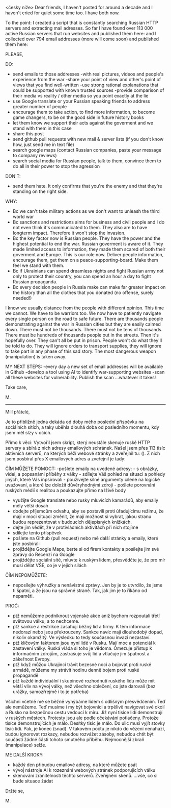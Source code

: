 <česky níže>
Dear friends,
I haven't posted for around a decade and I haven't cried for quiet some time too. I have both now.

To the point: I created a script that is constantly searching Russian HTTP servers and extracting mail adresses.
So far I have found over 113 000 active Russian servers that run websites and published them here:
and I collected over 794 email addresses (more will come soon) and published them here:

PLEASE,

DO:
- send emails to those addresses
	-with real pictures, videos and people's experience from the war
	-share your point of view and other's point of views that you find well-written
	-use strong rational explanations that could be supported with known trusted sources
	-provide comparison of their media vs reality / other media so you point exactly at the lie
- use Google translate or your Russian speaking friends to address greater number of people
- encourage them to take action, to find more information, to become game changers, to be on the good side in future history books
- let them know we support their acts against the goverment and we stand with them in this case
- share this post
- send github pull requests with new mail & server lists (if you don't know how, just send me in text file)
- search google maps (contact Russian companies, paste your message to company reviews)
- search social media for Russian people, talk to them, convince them to do all in their power to stop the agression

DON'T:
- send them hate. It only confirms that you're the enemy and that they're standing on the right side.

WHY:
- Bc we can't take military actions as we don't want to unleash the third world war
- Bc sanctions and restrictions aims for business and civil people and I do not even think it's communicated to them. They also are to have longterm impact. Therefore it won't stop the invasion.
- Bc the key factor now is Russian people. They have the power and the highest potential to end the war. Russian goverment is aware of it. They made limited access to information, they made them scared of both their goverment and Europe. This is our role now. Deliver people information, encourage them, get them on a peace-supporting-board. Make them feel we stand with them.
- Bc if Ukrainians can spend dreamless nights and fight Russian army not only to protect their country, you can spend an hour a day to fight Russian propaganda.
- Bc every decision people in Russia make can make far greater impact on the history than all the clothes that you donated (no offense, surely needed!)

I know we usually distance from the people with different opinion. This time we cannot. We have to be warriors too. We now have to patiently navigate every single person on the road to safe future. There are thousands people demonstrating against the war in Russian cities but they are easily calmed down. There must not be thousands. There must not be tens of thousands. There must be hundreds of thousands people out in the streets. Then it's hopefully over. They can't all be put in prison. People won't do what they'll be told to do. They will ignore orders to transport supplies, they will ignore to take part in any phase of this sad story. The most dangerous weapon (manipulation) is taken away.


MY NEXT STEPS:
-every day a new set of email addresses will be available in Github
-develop a tool using AI to identify war-supporting websites
-scan all these websites for vulnerability. Publish the scan
...whatever it takes!

Take care,

M.

---------------------------------------------------------
Milí přátelé,

Je to přibližně jedna dekáda od doby mého poslední příspěvku na sociálních sítích, a taky uběhla dlouhá doba od posledního momentu, kdy jsem měl slzy v očích.

Přímo k věci: Vytvořil jsem skript, který neustále skenuje ruské HTTP servery a sbírá z nich adresy emailových schránek. Našel jsem přes 113 tisíc aktivních serverů, na kterých běží webové stránky a zveřejnil tu: (). Z nich jsem posbíral přes X emailových adres a zveřejnil je tady:

ČÍM MŮŽETE POMOCT:
-pošlete emaily na uvedené adresy:
	- s obrázky, videi, a popsanámi příběhy z války
	- sdílejte Váš pohled na situaci a pohledy jiných, které Vás inpsirovali
	- používejte silné argumenty cílené na logické uvažovaní, a které lze doložit důvěryhodnými zdroji
	- pošlete porovnání ruských médií s realitou a poukazujte přímo na lživé body
- využijte Google translate nebo rusky mluvících kamarádů, aby emaily měly větší dosah
- dodejte příjemcům odvahu, aby se postavili proti úřadujícímu režimu, že mají v moci situaci změnit, že mají možnost si vybrat, jakou stranu budou reprezentovat v budoucích dějepisných knížkách.
- dejte jim vědět, že v protivládních aktivitách při nich stojíme
- sdílejte tento příspěvek
- pošlete na Github (pull request) nebo mě další stránky a emaily, které jste posbírali
- projíždějte Google Maps, berte si od firem kontakty a posílejte jim své zprávy do Recenzí na Google
- projíždějte sociální sítě, mluvte k ruským lidem, přesvědčte je, že pro mír musí dělat VŠE, co je v jejich silách

ČÍM NEPOMŮŽETE:
- neposílejte výhružky a nenávistné zprávy. Jen by je to utvrdilo, že jsme ti špatní, a že jsou na správné straně. Tak, jak jim je to říkáno od nepaměti.

PROČ:
- ptž nemůžeme podniknout vojenské akce aniž bychom rozpoutali třetí světovou válku, a to nechceme.
- ptž sankce a restrikce zasahují běžný lid a firmy. K těm informace nedorazí nebo jsou překrouceny. Sankce navíc mají dlouhodobý dopad, nikoliv okamžitý. Ve výsledku to tedy současnou invazi nezastaví.
- ptž klíčovým faktorem jsou nyní lidé v Rusku. Mají moc a potenciál k zastavení války. Ruská vláda si toho je vědoma. Omezuje přístup k informačním zdrojům, zastrašuje svůj lid a vtlačuje jim špatnost a zákeřnost Evropy.
- ptž když můžou Ukrajinci trávit bezesné noci a bojovat proti ruské armádě, můžeme my strávit hodinu denně bojem proti ruské propagandě
- ptž každé individuální i skupinové rozhodnutí ruského lidu může mít větší vliv na vývoj války, než všechno oblečení, co jste darovali (bez urážky, samozřrejmě i to je potřeba)

Všichni včetně mě se běžně vyhýbáme lidem s odlišným přesvědčením. Teď ale nemůžeme. Teď musíme i my být bojovníci a trpělivě navigovat své okolí a Rusko na bezpečnou cestu vedoucí k míru. Již nyní tisíce lidí demonstrují v ruských městech. Protesty jsou ale podle očekávání potlačeny. Protože tisíce demonstrujících je málo. Desítky tisíc je málo. Do ulic musí vyjít stovky tisíc lidí. Pak, je konec (snad). V takovém počtu je nikdo do vězení nenahází, budou ignorovat rozkazy, nebudou rozvážet zásoby, nebudou chtít být součástí žádné části tohoto smutného příběhu. Nejmocnější zbraň (manipulace) selže.

MÉ DALŠÍ KROKY:
- každý den přibudou emailové adresy, na které můžete psát
- vývoj nástroje AI k rozeznání webových stránek podporujících válku
- skenování zranitelností těchto serverů. Zveřejnění skenů.
...vše, co si bude situace žádat

Držte se,

M.
